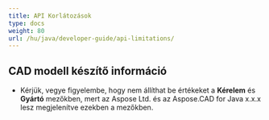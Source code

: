 ```yaml
---
title: API Korlátozások
type: docs
weight: 80
url: /hu/java/developer-guide/api-limitations/
---
```


## **CAD modell készítő információ**
- Kérjük, vegye figyelembe, hogy nem állíthat be értékeket a **Kérelem** és **Gyártó** mezőkben, mert az Aspose Ltd. és az Aspose.CAD for Java x.x.x lesz megjelenítve ezekben a mezőkben.
